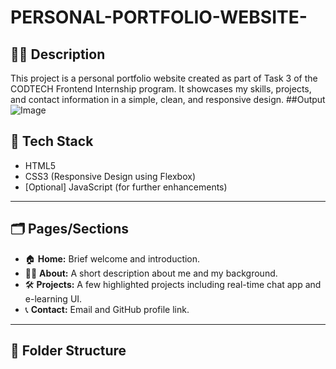 # PERSONAL-PORTFOLIO-WEBSITE-


## 👨‍💻 Description

This project is a personal portfolio website created as part of Task 3 of the CODTECH Frontend Internship program. It showcases my skills, projects, and contact information in a simple, clean, and responsive design.
##Output
![Image](https://github.com/user-attachments/assets/2660ce66-1c1a-4f74-a45c-62d6d94d06b6)
## 🧰 Tech Stack

- HTML5
- CSS3 (Responsive Design using Flexbox)
- [Optional] JavaScript (for further enhancements)

---

## 🗂️ Pages/Sections

- 🏠 **Home:** Brief welcome and introduction.
- 👨‍💼 **About:** A short description about me and my background.
- 🛠️ **Projects:** A few highlighted projects including real-time chat app and e-learning UI.
- 📞 **Contact:** Email and GitHub profile link.

---

## 📁 Folder Structure

